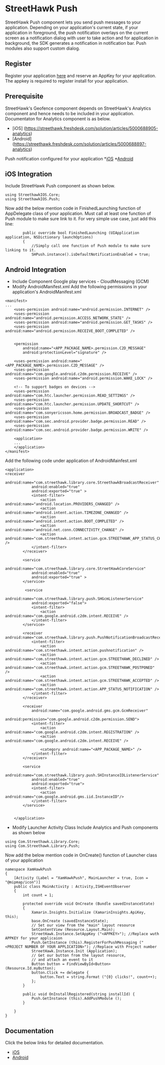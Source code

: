 # StreetHawk Push

StreetHawk Push component lets you send push messages to your application. Depending on your application's current state, if your application in foreground, the push notification overlays on the current screen as a notification dialog with user to take action and for application in background, the SDK generates a notification in notification bar. Push modules also support custom dialog. 

## Register
 
Register your application [here](https://console.streethawk.com/static/bb/#login) and reserve an AppKey for your application. The appkey is required to register install for your application.

## Prerequisite

StreetHawk's Geofence component depends on StreetHawk's Analytics component and hence needs to be included in your application. Documentaton for Analytics component is as below.
* [iOS] (https://streethawk.freshdesk.com/solution/articles/5000688905-analytics)
* [Android] (https://streethawk.freshdesk.com/solution/articles/5000688897-analytics)

Push notification configured for your application
*[iOS](https://streethawk.freshdesk.com/solution/articles/5000609001-configure-push-messaging-ios-)
*[Android](https://streethawk.freshdesk.com/solution/articles/5000608997-configure-push-messaging-android-)


## iOS Integration

Include StreetHawk Push component as shown below. 
```
using StreethawkIOS.Core;
using StreethawkIOS.Push;
```
Now add the below mention code in FinishedLaunching function of AppDelegate class of your application. Must call at least one function of Push module to make sure link to it.  For very simple use case, just add this line:
```
		public override bool FinishedLaunching (UIApplication application, NSDictionary launchOptions)
		{
			//Simply call one function of Push module to make sure linking to it.
            SHPush.instance().isDefaultNotificationEnabled = true;
```

## Android Integration

* Include Component Google play services - CloudMessaging (GCM)
* Modify AndroidManifest.xml
Add the following permissions in your application's AndroidManifest.xml
```
<manifest>
...
    <uses-permission android:name="android.permission.INTERNET" />
    <uses-permission android:name="android.permission.ACCESS_NETWORK_STATE" />
    <uses-permission android:name="android.permission.GET_TASKS" />
    <uses-permission android:name="android.permission.RECEIVE_BOOT_COMPLETED" />

    
    <permission
        android:name="<APP_PACKAGE_NAME>.permission.C2D_MESSAGE"
        android:protectionLevel="signature" />

    <uses-permission android:name="<APP_PACKAGE_NAME>.permission.C2D_MESSAGE" />
    <uses-permission android:name="com.google.android.c2dm.permission.RECEIVE" />
    <uses-permission android:name="android.permission.WAKE_LOCK" />
    
    <!-- To support badges on devices -->
    <uses-permission android:name="com.htc.launcher.permission.READ_SETTINGS" />
    <uses-permission android:name="com.htc.launcher.permission.UPDATE_SHORTCUT" />
    <uses-permission android:name="com.sonyericsson.home.permission.BROADCAST_BADGE" />
    <uses-permission android:name="com.sec.android.provider.badge.permission.READ" />
    <uses-permission android:name="com.sec.android.provider.badge.permission.WRITE" />

    <application>
    ...
    </application>
</manifest>
```
Add the following code under application of AndroidMainfest.xml 

```
<application>
<receiver
            android:name="com.streethawk.library.core.StreethawkBroadcastReceiver"
            android:enabled="true"
            android:exported="true" >
            <intent-filter>
                <action android:name="android.location.PROVIDERS_CHANGED" />
                <action android:name="android.intent.action.TIMEZONE_CHANGED" />
                <action android:name="android.intent.action.BOOT_COMPLETED" />
                <action android:name="android.net.conn.CONNECTIVITY_CHANGE" />
                <action android:name="com.streethawk.intent.action.gcm.STREETHAWK_APP_STATUS_CHK" />
            </intent-filter>
        </receiver>

        <service
            android:name="com.streethawk.library.core.StreetHawkCoreService"
            android:enabled="true"
            android:exported="true" >
        </service>

         <service
            android:name="com.streethawk.library.push.SHGcmListenerService"
            android:exported="false">
            <intent-filter>
                <action android:name="com.google.android.c2dm.intent.RECEIVE" />
            </intent-filter>
        </service>

        <receiver android:name="com.streethawk.library.push.PushNotificationBroadcastReceiver">
            <intent-filter>
                <action android:name="com.streethawk.intent.action.pushnotification" />
                <action android:name="com.streethawk.intent.action.gcm.STREETHAWK_DECLINED" />
                <action android:name="com.streethawk.intent.action.gcm.STREETHAWK_POSTPONED" />
                <action android:name="com.streethawk.intent.action.gcm.STREETHAWK_ACCEPTED" />
                <action android:name="com.streethawk.intent.action.APP_STATUS_NOTIFICATION" />
            </intent-filter>
        </receiver>

        <receiver
            android:name="com.google.android.gms.gcm.GcmReceiver"
            android:permission="com.google.android.c2dm.permission.SEND">
            <intent-filter>
                <action android:name="com.google.android.c2dm.intent.REGISTRATION" />
                <action android:name="com.google.android.c2dm.intent.RECEIVE" />

                <category android:name="<APP_PACKAGE_NAME>" />
            </intent-filter>
        </receiver>

        <service
            android:name="com.streethawk.library.push.SHInstanceIDListenerService"
            android:enabled="true"
            android:exported="true">
            <intent-filter>
                <action android:name="com.google.android.gms.iid.InstanceID"/>
            </intent-filter>
        </service>


	</application>
```

* Modify Launcher Activity Class
Include Analytics and Push components as shown below
```
using Com.Streethawk.Library.Core;
using Com.Streethawk.Library.Push;
```
Now add the below mention code in OnCreate() function of  Launcher class of your application

```
namespace XamHawkPush
{
	[Activity (Label = "XamHawkPush", MainLauncher = true, Icon = "@mipmap/icon")]
	public class MainActivity : Activity,ISHEventObserver
	{
		int count = 1;

		protected override void OnCreate (Bundle savedInstanceState)
		{
			Xamarin.Insights.Initialize (XamarinInsights.ApiKey, this);
			base.OnCreate (savedInstanceState);
			// Set our view from the "main" layout resource
			SetContentView (Resource.Layout.Main);
			StreetHawk.Instance.SetAppKey ("<APPKEY>"); //Replace wuth APPKEY for your applicaion
			Push.GetInstance (this).RegisterForPushMessaging ("<PROJECT NUMBER OF YOUR APPLICATION>"); //Replace with Project number
			StreetHawk.Instance.Init (Application);
			// Get our button from the layout resource,
			// and attach an event to it
			Button button = FindViewById<Button> (Resource.Id.myButton);
			button.Click += delegate {
				button.Text = string.Format ("{0} clicks!", count++);
			};
		}

		public void OnInstallRegistered(string installId) {
			Push.GetInstance (this).AddPushModule ();
		}

	}
}
```

## Documentation

Click the below links for detailed documentation.
* [iOS](https://streethawk.freshdesk.com/solution/articles/5000688909-geofence)
* [Android](https://streethawk.freshdesk.com/solution/articles/5000688901-geofence)